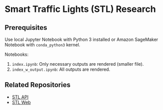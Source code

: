 # Smart Traffic Lights (STL) Research

## Prerequisites

Use local Jupyter Notebook with Python 3 installed or Amazon SageMaker Notebook with `conda_python3` kernel.

Notebooks:
1. `index.ipynb`: Only necessary outputs are rendered (smaller file).
2. `index_w_output.ipynb`: All outputs are rendered.

## Related Repositories
- [STL API](https://github.com/wulanmantiri/smart-traffic-api)
- [STL Web](https://github.com/wulanmantiri/smart-traffic-web)
